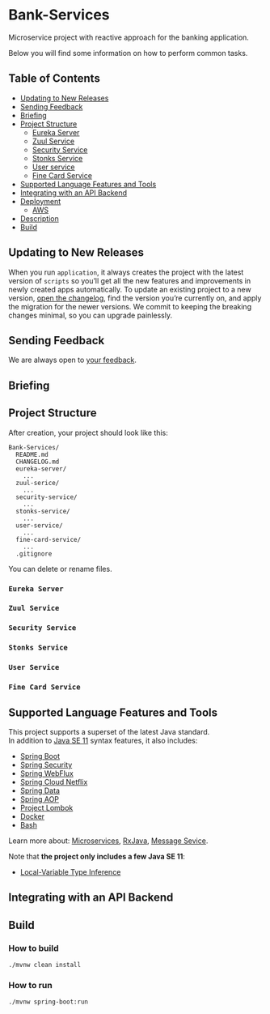 # Bank-Services

Microservice project with reactive approach for the banking application.

Below you will find some information on how to perform common tasks.<br>

## Table of Contents
- [Updating to New Releases](#updating-to-new-releases)
- [Sending Feedback](#sending-feedback)
- [Briefing](#briefing)
- [Project Structure](#project-structure)
  - [Eureka Server](#eureka-server)
  - [Zuul Service](#zuul-service)
  - [Security Service](#security-service)
  - [Stonks Service](#stonks-service)
  - [User service](#user-service)
  - [Fine Card Service](#fine-card-service)
- [Supported Language Features and Tools](#supported-language-features-and-tools)
- [Integrating with an API Backend](#integrating-with-an-api-backend)
- [Deployment](#deployment)
  - [AWS](#azure)
- [Description](#description)
- [Build](#build)

## Updating to New Releases

When you run `application`, it always creates the project with the latest version of `scripts` so you’ll get all the new features and improvements in newly created apps automatically.
To update an existing project to a new version, [open the changelog](https://github.com/obscurecore/Bank-Services/master/CHANGELOG.md), find the version you’re currently on, and apply the migration for the newer versions.
We commit to keeping the breaking changes minimal, so you can upgrade painlessly.

## Sending Feedback
We are always open to [your feedback](https://github.com/obscurecore/Bank-Services/issues).

## Briefing


## Project Structure

After creation, your project should look like this:

```
Bank-Services/
  README.md
  CHANGELOG.md
  eureka-server/
    ...
  zuul-serice/
    ...
  security-service/
    ...
  stonks-service/
    ...
  user-service/
    ...
  fine-card-service/
    ...
  .gitignore
```
You can delete or rename files.
### `Eureka Server`
### `Zuul Service`
### `Security Service`
### `Stonks Service`
### `User Service`
### `Fine Card Service`


## Supported Language Features and Tools

This project supports a superset of the latest Java standard.<br>
In addition to [Java SE 11](https://docs.oracle.com/en/java/javase/11/) syntax features, it also includes:

* [Spring Boot](https://spring.io/projects/spring-boot) 
* [Spring Security](https://spring.io/projects/spring-security)
* [Spring WebFlux](https://docs.spring.io/spring/docs/current/spring-framework-reference/web-reactive.html) 
* [Spring Cloud Netflix](https://spring.io/projects/spring-cloud-netflix) 
* [Spring Data](https://spring.io/projects/spring-data) 
* [Spring AOP](https://docs.spring.io/spring/docs/2.5.x/reference/aop.html) 
* [Project Lombok](https://projectlombok.org/)
* [Docker](https://www.docker.com/)
* [Bash](https://www.gnu.org/savannah-checkouts/gnu/bash/manual/bash.html)


Learn more about: [Microservices](https://martinfowler.com/articles/microservices.html),
 [RxJava](https://github.com/ReactiveX/RxJava),
 [Message Sevice](https://microservices.io/patterns/communication-style/messaging.html).

Note that **the project only includes a few Java SE 11**:

* [Local-Variable Type Inference](https://docs.oracle.com/javase/10/language/toc.htm#JSLAN-GUID-7D5FDD65-ACE4-4B3C-80F4-CC01CBD211A4)


## Integrating with an API Backend

## Build

### How to build
`./mvnw clean install`

### How to run
`./mvnw spring-boot:run`

